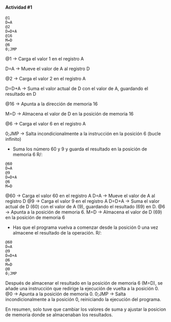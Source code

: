 #### Actividad #1

```
@1
D=A
@2
D=D+A
@16
M=D
@6
0;JMP
```
@1 -> Carga el valor 1 en el registro A

D=A -> Mueve el valor de A al registro D

@2 -> Carga el valor 2 en el registro A

D=D+A -> Suma el valor actual de D con el valor de A, guardando el resultado en D

@16 -> Apunta a la dirección de memoria 16

M=D -> Almacena el valor de D en la posición de memoria 16

@6 -> Carga el valor 6 en el registro A

0;JMP -> Salta incondicionalmente a la instrucción en la posición 6 (bucle infinito)

- Suma los número 60 y 9 y guarda el resultado en la posición de memoria 6
R/:
```
@60
D=A
@9
D=D+A
@6
M=D
```
@60 -> Carga el valor 60 en el registro A
D=A -> Mueve el valor de A al registro D
@9 -> Carga el valor 9 en el registro A
D=D+A -> Suma el valor actual de D (60) con el valor de A (9), guardando el resultado (69) en D.
@6 -> Apunta a la posición de memoria 6.
M=D -> Almacena el valor de D (69) en la posición de memoria 6



- Has que el programa vuelva a comenzar desde la posición 0 una vez almacene el resultado de la operación.
R/:
```
@60
D=A
@9
D=D+A
@6
M=D
@0
0;JMP
```
Después de almacenar el resultado en la posición de memoria 6 (M=D), se añade una instrucción que redirige la ejecución de vuelta a la posición 0.
@0 -> Apunta a la posición de memoria 0.
0;JMP -> Salta incondicionalmente a la posición 0, reiniciando la ejecución del programa.


En resumen, solo tuve que cambiar los valores de suma y ajustar la posicion de memoria donde se almacenaban los resultados.

